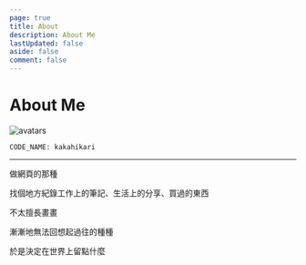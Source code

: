 ```yaml
---
page: true
title: About
description: About Me
lastUpdated: false
aside: false
comment: false
---
```


# About Me

![avatars](https://avatars.githubusercontent.com/u/15136480)

`CODE_NAME: kakahikari`

<hr>

做網頁的那種

找個地方紀錄工作上的筆記、生活上的分享、買過的東西

不太擅長畫畫

漸漸地無法回想起過往的種種

於是決定在世界上留點什麼

